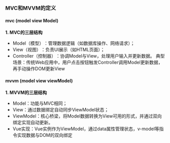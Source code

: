 ### MVC和MVVM的定义
#### **mvc** (model view Model) 
**1. ​MVC的三层结构**
- Model（模型）​​：管理数据逻辑（如数据库操作、网络请求）；
- View（视图）​​：负责UI展示（如HTML页面）；
- Controller（控制器）​​：协调Model与View，处理用户输入并更新数据。
典型场景：传统Web应用中，用户点击按钮触发Controller调用Model更新数据，再手动操作DOM更新View
#### **mvvm** (model view viewModel)
**​1. MVVM的三层结构**
- Model​：功能与MVC相同；
- View​：通过数据绑定自动同步ViewModel状态；
- ​ViewModel​：核心桥梁，将Model数据转换为View可用的形式，并通过双向绑定实现自动更新。
- Vue实现：Vue实例作为ViewModel，通过data属性管理状态，v-model等指令实现数据与DOM的双向绑定


